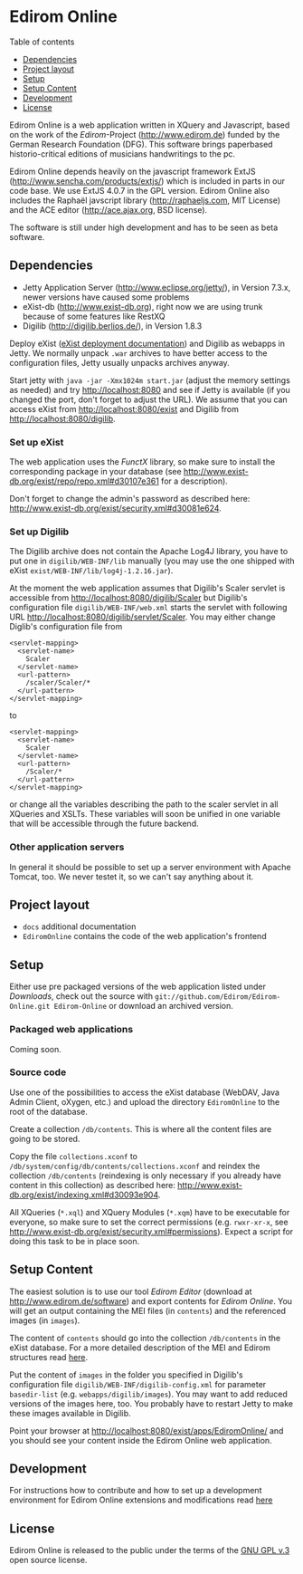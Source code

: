 Edirom Online
=============

Table of contents

<ul>
	<li style="margin-top:0;margin-bottom:0;"><a href="#dependencies">Dependencies</a></li>
	<li style="margin-top:0;margin-bottom:0;"><a href="#projectlayout">Project layout</a></li>
	<li style="margin-top:0;margin-bottom:0;"><a href="#setup">Setup</a></li>
	<li style="margin-top:0;margin-bottom:0;"><a href="#setupcontent">Setup Content</a></li>
	<li style="margin-top:0;margin-bottom:0;"><a href="#development">Development</a></li>
	<li style="margin-top:0;margin-bottom:0;"><a href="#license">License</a></li>
</ul>

Edirom Online is a web application written in XQuery and Javascript, based on the work of the _Edirom_-Project (<http://www.edirom.de>) funded by the German Research Foundation (DFG). This software brings paperbased historio-critical editions of musicians handwritings to the pc.

Edirom Online depends heavily on the javascript framework ExtJS (<http://www.sencha.com/products/extjs/>) which is included in parts in our code base. We use ExtJS 4.0.7 in the GPL version. Edirom Online also includes the Raphaël javscript library (<http://raphaeljs.com>, MIT License) and the ACE editor (<http://ace.ajax.org>, BSD license).

The software is still under high development and has to be seen as beta software.


Dependencies
------------

* Jetty Application Server (<http://www.eclipse.org/jetty/>), in Version 7.3.x, newer versions have caused some problems
* eXist-db (<http://www.exist-db.org>), right now we are using trunk because of some features like RestXQ
* Digilib (<http://digilib.berlios.de/>), in Version 1.8.3

Deploy eXist ([eXist deployment documentation](http://www.exist-db.org/exist/deployment.xml#d895e414)) and Digilib as webapps in Jetty. We normally unpack `.war` archives to have better access to the configuration files, Jetty usually unpacks archives anyway.

Start jetty with `java -jar -Xmx1024m start.jar` (adjust the memory settings as needed) and try <http://localhost:8080> and see if Jetty is available (if you changed the port, don't forget to adjust the URL). We assume that you can access eXist from <http://localhost:8080/exist> and Digilib from <http://localhost:8080/digilib>.

### Set up eXist

The web application uses the _FunctX_ library, so make sure to install the corresponding package in your database (see <http://www.exist-db.org/exist/repo/repo.xml#d30107e361> for a description). 

Don't forget to change the admin's password as described here: <http://www.exist-db.org/exist/security.xml#d30081e624>.

### Set up Digilib

The Digilib archive does not contain the Apache Log4J library, you have to put one in `digilib/WEB-INF/lib` manually (you may use the one shipped with eXist `exist/WEB-INF/lib/log4j-1.2.16.jar`).

At the moment the web application assumes that Digilib's Scaler servlet is accessible from <http://localhost:8080/digilib/Scaler> but Digilib's configuration file `digilib/WEB-INF/web.xml` starts the servlet with following URL <http://localhost:8080/digilib/servlet/Scaler>. You may either change Diglib's configuration file from

    <servlet-mapping>
      <servlet-name>
        Scaler
      </servlet-name>
      <url-pattern>
        /scaler/Scaler/*
      </url-pattern>
    </servlet-mapping>

to 

    <servlet-mapping>
      <servlet-name>
        Scaler
      </servlet-name>
      <url-pattern>
        /Scaler/*
      </url-pattern>
    </servlet-mapping>
    
or change all the variables describing the path to the scaler servlet in all XQueries and XSLTs. These variables will soon be unified in one variable that will be accessible through the future backend.

### Other application servers

In general it should be possible to set up a server environment with Apache Tomcat, too. We never testet it, so we can't say anything about it.


Project layout
--------------

* `docs` additional documentation
* `EdiromOnline` contains the code of the web application's frontend


Setup
-----

Either use pre packaged versions of the web application listed under _Downloads_, check out the source with `git://github.com/Edirom/Edirom-Online.git Edirom-Online` or download an archived version.

### Packaged web applications

Coming soon.

### Source code

Use one of the possibilities to access the eXist database (WebDAV, Java Admin Client, oXygen, etc.) and upload the directory `EdiromOnline` to the root of the database.

Create a collection `/db/contents`. This is where all the content files are going to be stored.

Copy the file `collections.xconf` to `/db/system/config/db/contents/collections.xconf` and reindex the collection `/db/contents` (reindexing is only necessary if you already have content in this collection) as described here: <http://www.exist-db.org/exist/indexing.xml#d30093e904>.

All XQueries (`*.xql`) and XQuery Modules (`*.xqm`) have to be executable for everyone, so make sure to set the correct permissions (e.g. `rwxr-xr-x`, see <http://www.exist-db.org/exist/security.xml#permissions>). Expect a script for doing this task to be in place soon.


Setup Content
-------------

The easiest solution is to use our tool _Edirom Editor_ (download at <http://www.edirom.de/software>) and export contents for _Edirom Online_. You will get an output containing the MEI files (in `contents`) and the referenced images (in `images`).

The content of `contents` should go into the collection `/db/contents` in the eXist database. For a more detailed description of the MEI and Edirom structures read [here](<docs/Content.md>).

Put the content of `images` in the folder you specified in Digilib's configuration file `digilib/WEB-INF/digilib-config.xml` for parameter `basedir-list` (e.g. `webapps/digilib/images`). You may want to add reduced versions of the images here, too. You probably have to restart Jetty to make these images available in Digilib.

Point your browser at <http://localhost:8080/exist/apps/EdiromOnline/> and you should see your content inside the Edirom Online web application.


Development
-----------

For instructions how to contribute and how to set up a development environment for Edirom Online extensions and modifications read [here](<docs/Development.md>)


License
-------

Edirom Online is released to the public under the terms of the [GNU GPL v.3](<http://www.gnu.org/copyleft/gpl.html>) open source license.